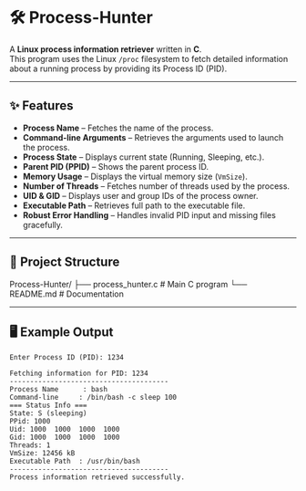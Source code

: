 # 🛠️ Process-Hunter

A **Linux process information retriever** written in **C**.  
This program uses the Linux `/proc` filesystem to fetch detailed information about a running process by providing its Process ID (PID).

---

## ✨ Features
- **Process Name** – Fetches the name of the process.
- **Command-line Arguments** – Retrieves the arguments used to launch the process.
- **Process State** – Displays current state (Running, Sleeping, etc.).
- **Parent PID (PPID)** – Shows the parent process ID.
- **Memory Usage** – Displays the virtual memory size (`VmSize`).
- **Number of Threads** – Fetches number of threads used by the process.
- **UID & GID** – Displays user and group IDs of the process owner.
- **Executable Path** – Retrieves full path to the executable file.
- **Robust Error Handling** – Handles invalid PID input and missing files gracefully.

---

## 📂 Project Structure

Process-Hunter/
├── process_hunter.c # Main C program
└── README.md # Documentation

---

## 🖥️ Example Output

```text
Enter Process ID (PID): 1234

Fetching information for PID: 1234
---------------------------------------
Process Name      : bash
Command-line     : /bin/bash -c sleep 100
=== Status Info ===
State: S (sleeping)
PPid: 1000
Uid: 1000  1000  1000  1000
Gid: 1000  1000  1000  1000
Threads: 1
VmSize: 12456 kB
Executable Path  : /usr/bin/bash
---------------------------------------
Process information retrieved successfully.

